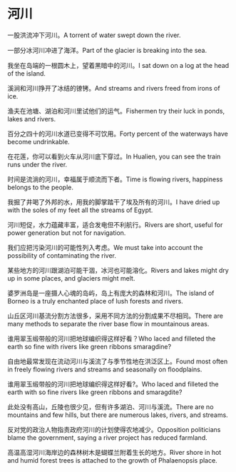 # 河川

<p><span class="chinese">一股洪流冲下河川。</span><span class="english">A torrent of water swept down the river.</span></p>

<p><span class="chinese">一部分冰河川冲进了海洋。</span><span class="english">Part of the glacier is breaking into the sea.</span></p>

<p><span class="chinese">我坐在岛端的一根圆木上，望着黑暗中的河川。</span><span class="english">I sat down on a log at the head of the island.</span></p>

<p><span class="chinese">溪涧和河川挣开了冰结的镣铐。</span><span class="english">And streams and rivers freed from irons of ice.</span></p>

<p><span class="chinese">渔夫在池塘、湖泊和河川里试他们的运气。</span><span class="english">Fishermen try their luck in ponds, lakes and rivers.</span></p>

<p><span class="chinese">百分之四十的河川水道已变得不可饮用。</span><span class="english">Forty percent of the waterways have become undrinkable.</span></p>

<p><span class="chinese">在花莲，你可以看到火车从河川底下穿过。</span><span class="english">In Hualien, you can see the train runs under the river.</span></p>

<p><span class="chinese">时间是流淌的河川，幸福属于顺流而下者。</span><span class="english">Time is flowing rivers, happiness belongs to the people.</span></p>

<p><span class="chinese">我掘了井喝了外邦的水，用我的脚掌踏干了埃及所有的河川。</span><span class="english">I have dried up with the soles of my feet all the streams of Egypt.</span></p>

<p><span class="chinese">河川短促，水力蕴藏丰富，适合发电但不利航行。</span><span class="english">Rivers are short, useful for power generation but not for navigation.</span></p>

<p><span class="chinese">我们应把污染河川的可能性列入考虑。</span><span class="english">We must take into account the possibility of contaminating the river.</span></p>

<p><span class="chinese">某些地方的河川跟湖泊可能干涸，冰河也可能溶化。</span><span class="english">Rivers and lakes might dry up in some places, and glaciers might melt.</span></p>

<p><span class="chinese">婆罗洲岛是一座摄人心魂的岛屿，岛上有庞大的森林和河川。</span><span class="english">The island of Borneo is a truly enchanted place of lush forests and rivers.</span></p>

<p><span class="chinese">山丘区河川基流分割方法很多，采用不同方法的分割成果不尽相同。</span><span class="english">There are many methods to separate the river base flow in mountainous areas.</span></p>

<p><span class="chinese">谁用翠玉缎带般的河川把地球编织得这样好看？</span><span class="english">Who laced and filleted the earth so fine with rivers like green ribbons smaragdine?</span></p>

<p><span class="chinese">自由地最常发现在流动河川与溪流了与季节性地在洪泛区上。</span><span class="english">Found most often in freely flowing rivers and streams and seasonally on floodplains.</span></p>

<p><span class="chinese">谁用翠玉缎带般的河川把地球编织得这样好看?。</span><span class="english">Who laced and filleted the earth with so fine rivers like green ribbons and smaragdite?</span></p>

<p><span class="chinese">此处没有高山，丘陵也很少见，但有许多湖泊、河川与溪流。</span><span class="english">There are no mountains and few hills, but there are numerous lakes, rivers, and streams.</span></p>

<p><span class="chinese">反对党的政治人物指责政府河川的计划使得农地减少。</span><span class="english">Opposition politicians blame the government, saying a river project has reduced farmland.</span></p>

<p><span class="chinese">高温高湿河川海岸边的森林树木是蝴蝶兰附着生长的地方。</span><span class="english">River shore in hot and humid forest trees is attached to the growth of Phalaenopsis place.</span></p>

